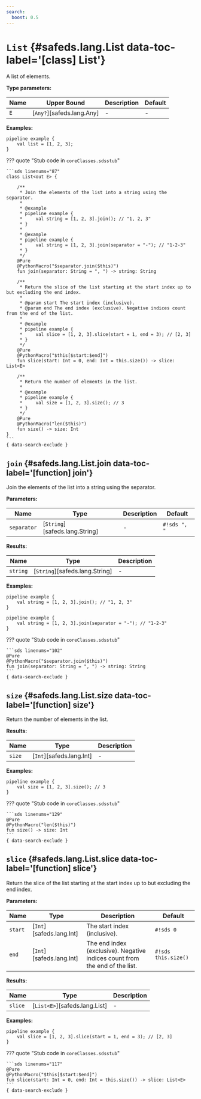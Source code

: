 ```yaml
---
search:
  boost: 0.5
---
```


[//]: # (DO NOT EDIT THIS FILE DIRECTLY. Instead, edit the corresponding stub file and execute `npm run docs:api`.)

# <code class="doc-symbol doc-symbol-class"></code> `List` {#safeds.lang.List data-toc-label='[class] List'}

A list of elements.

**Type parameters:**

| Name | Upper Bound | Description | Default |
|------|-------------|-------------|---------|
| `E` | [`Any?`][safeds.lang.Any] | - | - |

**Examples:**

```sds
pipeline example {
    val list = [1, 2, 3];
}
```

??? quote "Stub code in `coreClasses.sdsstub`"

    ```sds linenums="87"
    class List<out E> {

        /**
         * Join the elements of the list into a string using the separator.
         *
         * @example
         * pipeline example {
         *     val string = [1, 2, 3].join(); // "1, 2, 3"
         * }
         *
         * @example
         * pipeline example {
         *     val string = [1, 2, 3].join(separator = "-"); // "1-2-3"
         * }
         */
        @Pure
        @PythonMacro("$separator.join($this)")
        fun join(separator: String = ", ") -> string: String

        /**
         * Return the slice of the list starting at the start index up to but excluding the end index.
         *
         * @param start The start index (inclusive).
         * @param end The end index (exclusive). Negative indices count from the end of the list.
         *
         * @example
         * pipeline example {
         *     val slice = [1, 2, 3].slice(start = 1, end = 3); // [2, 3]
         * }
         */
        @Pure
        @PythonMacro("$this[$start:$end]")
        fun slice(start: Int = 0, end: Int = this.size()) -> slice: List<E>

        /**
         * Return the number of elements in the list.
         *
         * @example
         * pipeline example {
         *     val size = [1, 2, 3].size(); // 3
         * }
         */
        @Pure
        @PythonMacro("len($this)")
        fun size() -> size: Int
    }
    ```
    { data-search-exclude }

## <code class="doc-symbol doc-symbol-function"></code> `join` {#safeds.lang.List.join data-toc-label='[function] join'}

Join the elements of the list into a string using the separator.

**Parameters:**

| Name | Type | Description | Default |
|------|------|-------------|---------|
| `separator` | [`String`][safeds.lang.String] | - | `#!sds ", "` |

**Results:**

| Name | Type | Description |
|------|------|-------------|
| `string` | [`String`][safeds.lang.String] | - |

**Examples:**

```sds hl_lines="2"
pipeline example {
    val string = [1, 2, 3].join(); // "1, 2, 3"
}
```
```sds hl_lines="2"
pipeline example {
    val string = [1, 2, 3].join(separator = "-"); // "1-2-3"
}
```

??? quote "Stub code in `coreClasses.sdsstub`"

    ```sds linenums="102"
    @Pure
    @PythonMacro("$separator.join($this)")
    fun join(separator: String = ", ") -> string: String
    ```
    { data-search-exclude }

## <code class="doc-symbol doc-symbol-function"></code> `size` {#safeds.lang.List.size data-toc-label='[function] size'}

Return the number of elements in the list.

**Results:**

| Name | Type | Description |
|------|------|-------------|
| `size` | [`Int`][safeds.lang.Int] | - |

**Examples:**

```sds hl_lines="2"
pipeline example {
    val size = [1, 2, 3].size(); // 3
}
```

??? quote "Stub code in `coreClasses.sdsstub`"

    ```sds linenums="129"
    @Pure
    @PythonMacro("len($this)")
    fun size() -> size: Int
    ```
    { data-search-exclude }

## <code class="doc-symbol doc-symbol-function"></code> `slice` {#safeds.lang.List.slice data-toc-label='[function] slice'}

Return the slice of the list starting at the start index up to but excluding the end index.

**Parameters:**

| Name | Type | Description | Default |
|------|------|-------------|---------|
| `start` | [`Int`][safeds.lang.Int] | The start index (inclusive). | `#!sds 0` |
| `end` | [`Int`][safeds.lang.Int] | The end index (exclusive). Negative indices count from the end of the list. | `#!sds this.size()` |

**Results:**

| Name | Type | Description |
|------|------|-------------|
| `slice` | [`List<E>`][safeds.lang.List] | - |

**Examples:**

```sds hl_lines="2"
pipeline example {
    val slice = [1, 2, 3].slice(start = 1, end = 3); // [2, 3]
}
```

??? quote "Stub code in `coreClasses.sdsstub`"

    ```sds linenums="117"
    @Pure
    @PythonMacro("$this[$start:$end]")
    fun slice(start: Int = 0, end: Int = this.size()) -> slice: List<E>
    ```
    { data-search-exclude }
